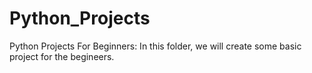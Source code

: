# Python_Projects

Python Projects For Beginners:
In this folder, we will create some basic project for the begineers.
